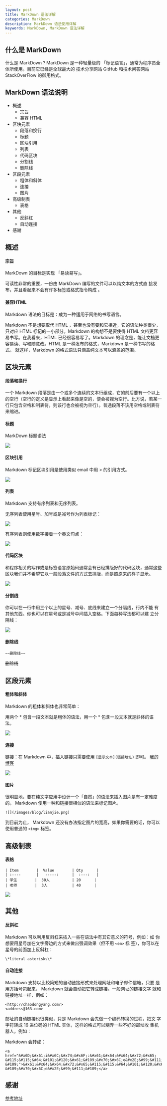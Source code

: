 ```yaml
---
layout: post
title: MarkDown 语法详解
categories: MarkDown
description: MarkDown 语法使用详解
keywords: MarkDown, MarkDown 语法详解
---
```



## 什么是 MarkDown

什么是 MarkDown ? MarkDown 是一种轻量级的 「标记语言」，通常为程序员全体所使用。目前它已经是全球最大的
技术分享网站 GitHub 和技术问答网站 StackOverFlow 的御用格式。

## MarkDown 语法说明

- 概述
  - 宗旨
  - 兼容 HTML
- 区块元素
  - 段落和换行
  - 标题
  - 区块引用
  - 列表
  - 代码区块
  - 分割线
  - 删除线
- 区段元素
  - 粗体和斜体
  - 连接
  - 图片
- 高级制表
  - 表格
- 其他
  - 反斜杠
  - 自动连接
- 感谢

## 概述
#### 宗旨
MarkDown 的目标是实现 「易读易写」。

可读性非常的重要，一份由 MarkDown 编写的文件可以以纯文本的方式直
接发布，并且看起来不会有许多标签或格式指令构成 。
#### 兼容HTML
Markdown 语法的目标是：成为一种适用于网络的书写语言。

Markdown 不是想要取代 HTML ，甚至也没有要和它相近，它的语法种类很少，
只对应 HTML 标记的一小部分。Markdown 的构想不是要使得 HTML 文档更容
易书写。在我看来，HTML 已经很容易写了。Markdown 的理念是，能让文档更
容易读、写和随意改。HTML 是一种发布的格式，Markdown 是一种书写的格式。
就这样，Markdown 的格式语法只涵盖纯文本可以涵盖的范围。

## 区块元素
#### 段落和换行
一个 Markdown 段落是由一个或多个连续的文本行组成，它的前后要有一个以上
的空行（空行的定义是显示上看起来像是空的，便会被视为空行。比方说，若某一
行只包含空格和制表符，则该行也会被视为空行）。普通段落不该用空格或制表符
来缩进。

#### 标题
MarkDown 标题语法

![](/images/blog/biaoti.png)

#### 区块引用
Markdown 标记区块引用是使用类似 email 中用 > 的引用方式。

![](/images/blog/qukuai.png)

#### 列表
Markdown 支持有序列表和无序列表。

无序列表使用星号、加号或是减号作为列表标记：

![](/images/blog/wuxuliebiao.png)

有序列表则使用数字接着一个英文句点：

![](/images/blog/youxuliebiao.png)

#### 代码区块

和程序相关的写作或是标签语言原始码通常会有已经排版好的代码区块，通常这些
区块我们并不希望它以一般段落文件的方式去排版，而是照原来的样子显示。

![](/images/blog/daimaqukuai.png)

#### 分割线

你可以在一行中用三个以上的星号、减号、底线来建立一个分隔线，行内不能
有其他东西。你也可以在星号或是减号中间插入空格。下面每种写法都可以建
立分隔线：

![](/images/blog/fengexian.png)

#### 删除线
```
~~删除线~~
```
~~删除线~~

## 区段元素
#### 粗体和斜体
Markdown 的粗体和斜体也非常简单：

用两个 * 包含一段文本就是粗体的语法，用一个 * 包含一段文本就是斜体的语法。

![](/images/blog/ziti.png)

#### 连接
链接：在 Markdown 中，插入链接只需要使用 ``` [显示文本](链接地址) ``` 即可。
[我的博客](http://chaodongyang.com/ "博客")

![](/images/blog/lianjie.png)

#### 图片

很明显地，要在纯文字应用中设计一个「自然」的语法来插入图片是有一定难度的。
Markdown 使用一种和链接很相似的语法来标记图片。

``` ![](/images/blog/lianjie.png)  ```

到目前为止， Markdown 还没有办法指定图片的宽高，如果你需要的话，你可以使用普通的 ``` <img> ``` 标签。

## 高级制表
#### 表格
```
| Item        |  Value        | Qty      |
| :----       |   -----:      |  :---:   |
| 学生        |  30人          | 20      |
| 老师        |  3人           | 40      |
```
![](/images/blog/biaoge.png)

## 其他
#### 反斜杠

Markdown 可以利用反斜杠来插入一些在语法中有其它意义的符号，例如：如
你想要用星号加在文字旁边的方式来做出强调效果（但不用 ``` <em> ``` 标
签），你可以在星号的前面加上反斜杠：
```
\*literal asterisks\*
```
#### 自动连接
Markdown 支持以比较简短的自动链接形式来处理网址和电子邮件信箱，只要
是用方括号包起来， Markdown 就会自动把它转成链接。一般网址的链接文字
就和链接地址一样，例如：

```
<http://chaodongyang.com/>
<address@163.com>
```
邮址的自动链接也很类似，只是 Markdown 会先做一个编码转换的过程，把文
字字符转成 16 进位码的 HTML 实体，这样的格式可以糊弄一些不好的邮址收
集机器人，例如：

Markdown 会转成：

```
<a href="&#x6D;&#x61;i&#x6C;&#x74;&#x6F;:&#x61;&#x64;&#x64;&#x72;&#x65;
&#115;&#115;&#64;&#101;&#120;&#x61;&#109;&#x70;&#x6C;e&#x2E;&#99;&#111;
&#109;">&#x61;&#x64;&#x64;&#x72;&#x65;&#115;&#115;&#64;&#101;&#120;&#x61;
&#109;&#x70;&#x6C;e&#x2E;&#99;&#111;&#109;</a>
```
## 感谢
[参考地址](http://www.appinn.com/markdown/#autolink "参考文档")
